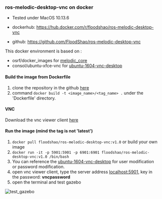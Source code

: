 ### ros-melodic-desktop-vnc on docker

* Tested under MacOS 10.13.6

* dockerhub: <https://hub.docker.com/r/floodshao/ros-melodic-desktop-vnc>
* github: <https://github.com/FloodShao/ros-melodic-desktop-vnc>

This docker environment is based on :
* osrf/docker_images for [melodic_core](https://github.com/osrf/docker_images/blob/b075c7dbe56055d862f331f19e1e74ba653e181a/ros/melodic/ubuntu/bionic/ros-core/Dockerfile)
* consol/ubuntu-xfce-vnc for [ubuntu-1604-vnc-desktop](https://hub.docker.com/r/consol/ubuntu-xfce-vnc/)

#### Build the image from Dockerfile
1. clone the repository in the github [here](https://github.com/FloodShao/ros-melodic-desktop-vnc)
2. command `docker build -t <image_name>/<tag_name> .` under the 'Dockerfile' directory.

#### VNC
Download the vnc viewer client [here](https://www.realvnc.com/en/connect/download/viewer/macos/)

#### Run the image (mind the tag is not 'latest')
1. `docker pull floodshao/ros-melodic-desktop-vnc:v1.0` or build your own image
2. `docker run -it -p 5901:5901 -p 6901:6901 floodshao/ros-melodic-desktop-vnc:v1.0 /bin/bash`
3. You can reference the [ubuntu-1604-vnc-desktop](https://hub.docker.com/r/consol/ubuntu-xfce-vnc/) for user modification or password modification.
4. open vnc viewer client, type the server address <localhost:5901>, key in the password: **vncpassword**
5. open the terminal and test gazebo

![test_gazebo](https://github.com/FloodShao/ros-melodic-desktop-vnc/tree/master/fig/test_gazebo.png)

